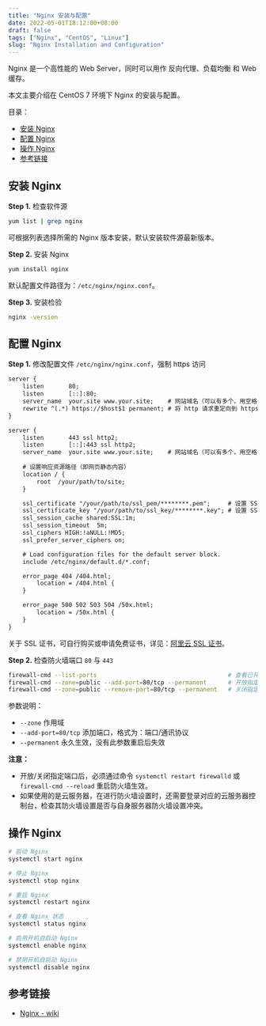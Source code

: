 ```yaml
---
title: "Nginx 安装与配置"
date: 2022-05-01T18:12:00+08:00
draft: false
tags: ["Nginx", "CentOS", "Linux"]
slug: "Nginx Installation and Configuration"
---
```


Nginx 是一个高性能的 Web Server，同时可以用作 反向代理、负载均衡 和 Web 缓存。

本文主要介绍在 CentOS 7 环境下 Nginx 的安装与配置。

目录：

- [安装 Nginx](#安装-nginx)
- [配置 Nginx](#配置-nginx)
- [操作 Nginx](#操作-nginx)
- [参考链接](#参考链接)

## 安装 Nginx

**Step 1.** 检查软件源

```bash
yum list | grep nginx
```

可根据列表选择所需的 Nginx 版本安装，默认安装软件源最新版本。

**Step 2.** 安装 Nginx

```bash
yum install nginx
```

默认配置文件路径为：`/etc/nginx/nginx.conf`。

**Step 3.** 安装检验

```bash
nginx -version
```

## 配置 Nginx

**Step 1.** 修改配置文件 `/etc/nginx/nginx.conf`，强制 https 访问

```txt
server {
    listen       80;
    listen       [::]:80;
    server_name  your.site www.your.site;    # 网站域名（可以有多个，用空格分隔）
    rewrite ^(.*) https://$host$1 permanent; # 将 http 请求重定向到 https
}

server {
    listen       443 ssl http2;
    listen       [::]:443 ssl http2;
    server_name  your.site www.your.site;    # 网站域名（可以有多个，用空格分隔）
    
    # 设置响应资源路径（即网页静态内容）
    location / {
        root  /your/path/to/site;
    }

    ssl_certificate "/your/path/to/ssl_pem/********.pem";     # 设置 SSL pem 证书路径
    ssl_certificate_key "/your/path/to/ssl_key/********.key"; # 设置 SSL key 证书路径
    ssl_session_cache shared:SSL:1m;
    ssl_session_timeout  5m;
    ssl_ciphers HIGH:!aNULL:!MD5;
    ssl_prefer_server_ciphers on;

    # Load configuration files for the default server block.
    include /etc/nginx/default.d/*.conf;

    error_page 404 /404.html;
        location = /404.html {
    }

    error_page 500 502 503 504 /50x.html;
        location = /50x.html {
    }
}
```

关于 SSL 证书，可自行购买或申请免费证书，详见：[阿里云 SSL 证书](https://www.aliyun.com/product/cas)。

**Step 2.** 检查防火墙端口 `80` 与 `443`

```bash
firewall-cmd --list-ports                                     # 查看已开放端口
firewall-cmd --zone=public --add-port=80/tcp --permanent      # 开放指定端口
firewall-cmd --zone=public --remove-port=80/tcp --permanent   # 关闭指定端口
```

参数说明：

* `--zone` 作用域
* `--add-port=80/tcp` 添加端口，格式为：端口/通讯协议
* `--permanent` 永久生效，没有此参数重启后失效

**注意：**

* 开放/关闭指定端口后，必须通过命令 `systemctl restart firewalld` 或 `firewall-cmd --reload` 重启防火墙生效。
* 如果使用的是云服务器，在进行防火墙设置时，还需要登录对应的云服务器控制台，检查其防火墙设置是否与自身服务器防火墙设置冲突。

## 操作 Nginx

```bash
# 启动 Nginx
systemctl start nginx

# 停止 Nginx
systemctl stop nginx

# 重启 Nginx
systemctl restart nginx

# 查看 Nginx 状态
systemctl status nginx

# 启用开机自启动 Nginx
systemctl enable nginx

# 禁用开机自启动 Nginx
systemctl disable nginx
```

## 参考链接

* [Nginx - wiki](https://zh.m.wikipedia.org/wiki/Nginx)
